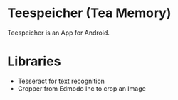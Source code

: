 # Teespeicher (Tea Memory)
Teespeicher is an App for Android. 

# Libraries
- Tesseract for text recognition
- Cropper from Edmodo Inc to crop an Image 
